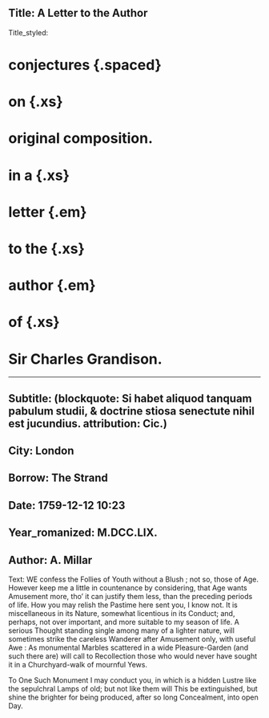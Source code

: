 Title: A Letter to the Author
----
Title_styled:
# conjectures             {.spaced}
# on                      {.xs}
# original composition.
# in a                    {.xs}
# letter                  {.em}
# to the                  {.xs}
# author                  {.em}
# of                      {.xs}
# Sir Charles Grandison.
----
Subtitle: (blockquote: Si habet aliquod tanquam pabulum studii, & doctrine stiosa senectute nihil est jucundius. attribution: Cic.)
----
City: London
----
Borrow: The Strand
----
Date: 1759-12-12 10:23
----
Year_romanized: M.DCC.LIX.
----
Author: A. Millar
----
Text:
WE confess the Follies of Youth without a Blush ; not so, those of Age. However keep me a little in countenance by considering, that Age wants Amusement more, tho’ it can justify them less, than the preceding periods of life. How you may relish the Pastime here sent you, I know not. It is miscellaneous in its Nature, somewhat licentious in its Conduct; and, perhaps, not over important, and more suitable to my season of life. A serious Thought standing single among many of a lighter nature, will sometimes strike the careless Wanderer after Amusement only, with useful Awe : As monumental Marbles scattered in a wide Pleasure-Garden (and such there are) will call to Recollection those who would never have sought it in a Churchyard-walk of mournful Yews.

To One Such Monument I may conduct you, in which is a hidden Lustre like the sepulchral Lamps of old; but not like them will This be extinguished, but shine the brighter for being produced, after so long Concealment, into open Day.

